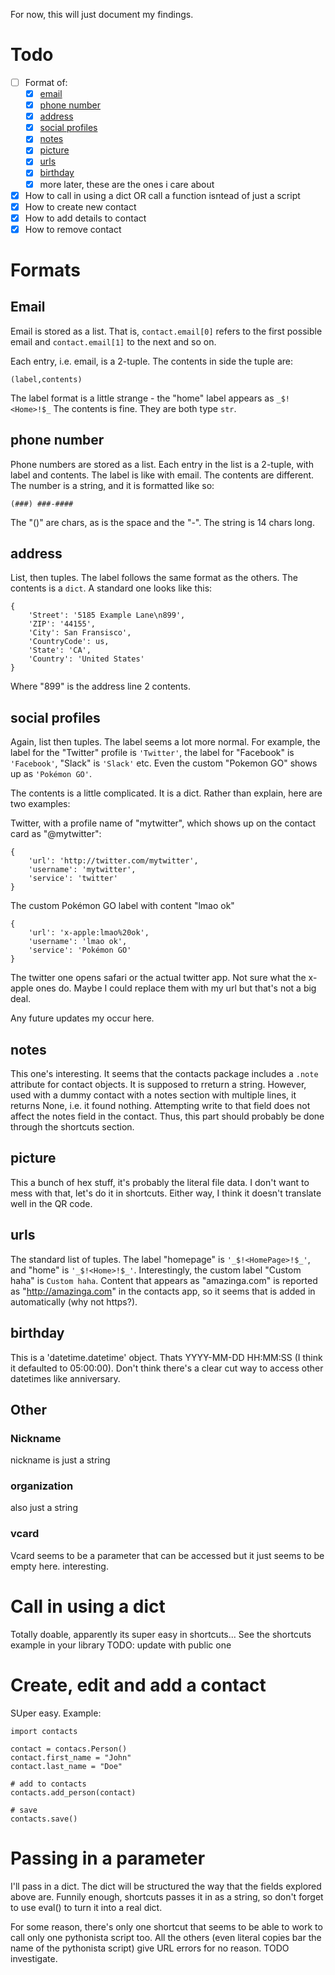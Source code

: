 For now, this will just document my findings.

# Todo
- [ ] Format of:
  - [x] [email](#Email)
  - [x] [phone number](#phone-number)
  - [x] [address](#address)
  - [x] [social profiles](#social-profiles)
  - [x] [notes](#notes)
  - [x] [picture](#picture)
  - [x] [urls](#urls)
  - [x] [birthday](#birthday)
  - [x] more later, these are the ones i care about
- [x] How to call in using a dict OR call a function isntead of just a script
- [x] How to create new contact
- [x] How to add details to contact
- [x] How to remove contact

# Formats
## Email
Email is stored as a list. That is, `contact.email[0]` refers to the first possible email and `contact.email[1]` to the next and so on.

Each entry, i.e. email, is a 2-tuple. The contents in side the tuple are:
```
(label,contents)
```
The label format is a little strange - the "home" label appears as `_$!<Home>!$_`
The contents is fine.
They are both type `str`.

## phone number
Phone numbers are stored as a list. Each entry in the list is a 2-tuple, with label and contents. The label is like with email. The contents are different. The number is a string, and it is formatted like so:
```
(###) ###-####
```
The "()" are chars, as is the space and the "-". The string is 14 chars long.
## address
List, then tuples. The label follows the same format as the others. The contents is a `dict`. 
A standard one looks like this:
```
{
    'Street': '5185 Example Lane\n899',
    'ZIP': '44155',
    'City': San Fransisco',
    'CountryCode': us,
    'State': 'CA',
    'Country': 'United States'
}
```
Where "899" is the address line 2 contents.

## social profiles
Again, list then tuples. The label seems a lot more normal. For example, the label for the "Twitter" profile is `'Twitter'`, the label for "Facebook" is `'Facebook'`, "Slack" is `'Slack'` etc. Even the custom "Pokemon GO" shows up as `'Pokémon GO'`.

The contents is a little complicated. It is a dict. Rather than explain, here are two examples:

Twitter, with a profile name of "mytwitter", which shows up on the contact card as "@mytwitter":

```
{
    'url': 'http://twitter.com/mytwitter',
    'username': 'mytwitter',
    'service': 'twitter'
}
```

The custom Pokémon GO label with content "lmao ok"
```
{
    'url': 'x-apple:lmao%20ok',
    'username': 'lmao ok',
    'service': 'Pokémon GO'
}
```
The twitter one opens safari or the actual twitter app. Not sure what the x-apple ones do. Maybe I could replace them with my url but that's not a big deal.

Any future updates my occur here.

## notes
This one's interesting. It seems that the contacts package includes a `.note` attribute for contact objects. It is supposed to rreturn a string. However, used with a dummy contact with a notes section with multiple lines, it returns None, i.e. it found nothing. Attempting write to that field does not affect the notes field in the contact. Thus, this part should probably be done through the shortcuts section.
## picture
This a bunch of hex stuff, it's probably the literal file data. I don't want to mess with that, let's do it in shortcuts. Either way, I think it doesn't translate well in the QR code. 
## urls
The standard list of tuples. The label "homepage" is `'_$!<HomePage>!$_'`, and "home" is `'_$!<Home>!$_'`. Interestingly, the custom label "Custom haha" is `Custom haha`. Content that appears as "amazinga.com" is reported as "http://amazinga.com" in the contacts app, so it seems that is added in automatically (why not https?).
## birthday
This is a 'datetime.datetime' object. Thats YYYY-MM-DD HH:MM:SS (I think it defaulted to 05:00:00). Don't think there's a clear cut way to access other datetimes like anniversary.
## Other
### Nickname
nickname is just a string
### organization
also just a string
### vcard
Vcard seems to be a parameter that can be accessed but it just seems to be empty here. interesting.

# Call in using a dict
Totally doable, apparently its super easy in shortcuts... See the shortcuts example in your library TODO: update with public one

# Create, edit and add a contact
SUper easy. Example:

```
import contacts

contact = contacs.Person()
contact.first_name = "John"
contact.last_name = "Doe"

# add to contacts
contacts.add_person(contact)

# save
contacts.save()
```

# Passing in a parameter
I'll pass in a dict. The dict will be structured the way that the fields explored above are. 
Funnily enough, shortcuts passes it in as a string, so don't forget to use eval() to turn it into a real dict.

For some reason, there's only one shortcut that seems to be able to work to call only one pythonista script too. All the others (even literal copies bar the name of the pythonista script) give URL errors for no reason. TODO investigate.
